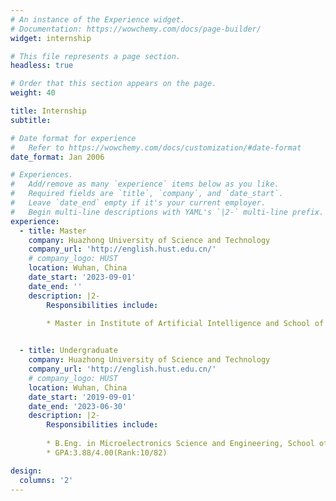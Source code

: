 ```yaml
---
# An instance of the Experience widget.
# Documentation: https://wowchemy.com/docs/page-builder/
widget: internship

# This file represents a page section.
headless: true

# Order that this section appears on the page.
weight: 40

title: Internship
subtitle:

# Date format for experience
#   Refer to https://wowchemy.com/docs/customization/#date-format
date_format: Jan 2006

# Experiences.
#   Add/remove as many `experience` items below as you like.
#   Required fields are `title`, `company`, and `date_start`.
#   Leave `date_end` empty if it's your current employer.
#   Begin multi-line descriptions with YAML's `|2-` multi-line prefix.
experience:
  - title: Master
    company: Huazhong University of Science and Technology
    company_url: 'http://english.hust.edu.cn/'
    # company_logo: HUST
    location: Wuhan, China
    date_start: '2023-09-01'
    date_end: ''
    description: |2-
        Responsibilities include:
        
        * Master in Institute of Artificial Intelligence and School of Electronic Information and Communications(EIC)


  - title: Undergraduate
    company: Huazhong University of Science and Technology
    company_url: 'http://english.hust.edu.cn/'
    # company_logo: HUST
    location: Wuhan, China
    date_start: '2019-09-01'
    date_end: '2023-06-30'
    description: |2-
        Responsibilities include:
        
        * B.Eng. in Microelectronics Science and Engineering, School of Optical and Electronic Information
        * GPA:3.88/4.00(Rank:10/82)

design:
  columns: '2'
---
```

